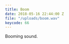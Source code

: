 ```yaml
---
title: Boom
date: 2018-05-16 22:44:00 Z
file: "/uploads/boom.wav"
keycode: 66
---
```


Booming sound.